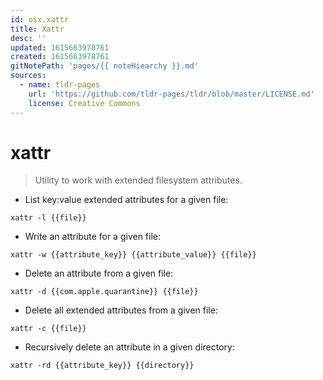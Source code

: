 ```yaml
---
id: osx.xattr
title: Xattr
desc: ''
updated: 1615663978761
created: 1615663978761
gitNotePath: 'pages/{{ noteHiearchy }}.md'
sources:
  - name: tldr-pages
    url: 'https://github.com/tldr-pages/tldr/blob/master/LICENSE.md'
    license: Creative Commons
---
```

# xattr

> Utility to work with extended filesystem attributes.

- List key:value extended attributes for a given file:

`xattr -l {{file}}`

- Write an attribute for a given file:

`xattr -w {{attribute_key}} {{attribute_value}} {{file}}`

- Delete an attribute from a given file:

`xattr -d {{com.apple.quarantine}} {{file}}`

- Delete all extended attributes from a given file:

`xattr -c {{file}}`

- Recursively delete an attribute in a given directory:

`xattr -rd {{attribute_key}} {{directory}}`

